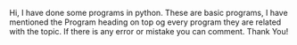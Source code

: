 Hi, I have done some programs in python. These are basic programs, I have mentioned the Program heading on top og every program they are related with the topic. If there is any error or mistake you can comment. Thank You!
